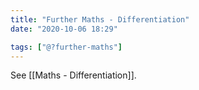 ```yaml
---
title: "Further Maths - Differentiation"
date: "2020-10-06 18:29"

tags: ["@?further-maths"]
---
```


See [[Maths - Differentiation]].
